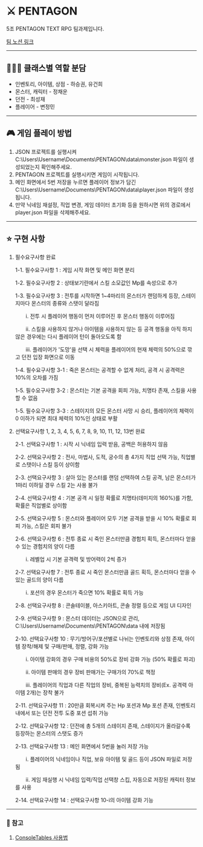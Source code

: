 # ⚔ PENTAGON


5조 PENTAGON TEXT RPG 팀과제입니다. 


[팀 노션 링크](https://www.notion.so/4fd3fead60ac49668afb4fdcd0ae2805)


---
## 🙋🏻‍♀️ 클래스별 역할 분담

- 인벤토리, 아이템, 상점 - 하승권, 유건희
- 몬스터, 캐릭터 - 정채운
- 던전 - 최성재
- 플레이어 - 변정민


---
## 🎮 게임 플레이 방법


1. JSON 프로젝트를 실행시켜 C:\Users\Username\Documents\PENTAGON\data\monster.json 파일이 생성되었는지 확인해주세요.
2. PENTAGON 프로젝트를 실행시키면 게임이 시작됩니다.
3. 메인 화면에서 5번 저장을 누르면 플레이어 정보가 담긴 C:\Users\Username\Documents\PENTAGON\data\player.json 파일이 생성됩니다.
4. 만약 닉네임 재설정, 직업 변경, 게임 데이터 초기화 등을 원하시면 위의 경로에서 player.json 파일을 삭제해주세요.


---
## ⭐ 구현 사항


1. 필수요구사항 완료


   1-1. 필수요구사항 1 : 게임 시작 화면 및 메인 화면 분리

   1-2. 필수요구사항 2 : 상태보기란에서 스킬 소모값인 Mp를 속성으로 추가

   1-3. 필수요구사항 3 : 전투를 시작하면 1~4마리의 몬스터가 랜덤하게 등장, 스테이지마다 몬스터의 종류와 스탯이 달라짐
   
   &nbsp;&nbsp;&nbsp;&nbsp;&nbsp;&nbsp;&nbsp;i. 전투 시 플레이어 행동이 먼저 이루어진 후 몬스터 행동이 이루어짐
   
   &nbsp;&nbsp;&nbsp;&nbsp;&nbsp;&nbsp;&nbsp;ii. 스킬을 사용하지 않거나 아이템을 사용하지 않는 등 공격 행동을 아직 하지 않은 경우에는 다시 플레이어 턴이 돌아오도록 함
   
   &nbsp;&nbsp;&nbsp;&nbsp;&nbsp;&nbsp;&nbsp;iii. 플레이어가 '도망'을 선택 시 체력을 플레이어의 현재 체력의 50%으로 깎고 던전 입장 화면으로 이동

   1-4. 필수요구사항 3-1 : 죽은 몬스터는 공격할 수 없게 처리, 공격 시 공격력은 10%의 오차를 가짐

   1-5. 필수요구사항 3-2 : 몬스터는 기본 공격을 회피 가능, 치명타 존재, 스킬을 사용할 수 없음

   1-5. 필수요구사항 3-3 : 스테이지의 모든 몬스터 사망 시 승리, 플레이어의 체력이 0 이하가 되면 최대 체력의 10%인 상태로 부활

   
3. 선택요구사항 1, 2, 3, 4, 5, 6, 7, 8, 9, 10, 11, 12, 13번 완료

   
   2-1. 선택요구사항 1 : 시작 시 닉네임 입력 받음, 공백은 허용하지 않음

   
   2-2. 선택요구사항 2 : 전사, 마법사, 도적, 궁수의 총 4가지 직업 선택 가능, 직업별로 스탯이나 스킬 등이 상이함


   2-3. 선택요구사항 3 : 살아 있는 몬스터를 랜덤 선택하여 스킬 공격, 남은 몬스터가 1마리 이하일 경우 스킬 2는 사용 불가


   2-4. 선택요구사항 4 : 기본 공격 시 일정 확률로 치명타(데미지의 160%)를 가함, 확률은 직업별로 상이함
   

   2-5. 선택요구사항 5 : 몬스터와 플레이어 모두 기본 공격을 받을 시 10% 확률로 회피 가능, 스킬은 회피 불가


   2-6. 선택요구사항 6 : 전투 종료 시 죽인 몬스터만큼 경험치 획득, 몬스터마다 얻을 수 있는 경험치의 양이 다름
   

   &nbsp;&nbsp;&nbsp;&nbsp;&nbsp;&nbsp;&nbsp;i. 레벨업 시 기본 공격력 및 방어력이 2씩 증가


   2-7. 선택요구사항 7 : 전투 종료 시 죽인 몬스터만큼 골드 획득, 몬스터마다 얻을 수 있는 골드의 양이 다름
   

   &nbsp;&nbsp;&nbsp;&nbsp;&nbsp;&nbsp;&nbsp;i. 포션의 경우 몬스터가 죽으면 10% 확률로 획득 가능


   2-8. 선택요구사항 8 : 콘솔테이블, 아스키아트, 콘솔 정렬 등으로 게임 UI 디자인
   

   2-9. 선택요구사항 9 : 몬스터 데이터는 JSON으로 관리, C:\Users\Username\Documents\PENTAGON\data 내에 저장됨


   2-10. 선택요구사항 10 : 무기/방어구/포션별로 나뉘는 인벤토리와 상점 존재, 아이템 장착/해제 및 구매/판매, 정렬, 강화 가능
   

   &nbsp;&nbsp;&nbsp;&nbsp;&nbsp;&nbsp;&nbsp;i. 아이템 강화의 경우 구매 비용의 50%로 장비 강화 가능 (50% 확률로 파괴)


   &nbsp;&nbsp;&nbsp;&nbsp;&nbsp;&nbsp;&nbsp;ii. 아이템 판매의 경우 장비 판매가는 구매가의 70%로 책정


   &nbsp;&nbsp;&nbsp;&nbsp;&nbsp;&nbsp;&nbsp;iii. 플레이어의 직업과 다른 직업의 장비, 중복된 능력치의 장비(Ex. 공격력 아이템 2개)는 장착 불가


   2-11. 선택요구사항 11 : 20만큼 회복시켜 주는 Hp 포션과 Mp 포션 존재, 인벤토리 내에서 또는 던전 전투 도중 포션 섭취 가능


   2-12. 선택요구사항 12 : 던전에 총 5개의 스테이지 존재, 스테이지가 올라갈수록 등장하는 몬스터의 스탯도 증가


   2-13. 선택요구사항 13 : 메인 화면에서 5번을 눌러 저장 가능

   
   &nbsp;&nbsp;&nbsp;&nbsp;&nbsp;&nbsp;&nbsp;i. 플레이어의 닉네임이나 직업, 보유 아이템 및 골드 등이 JSON 파일로 저장됨
   

   &nbsp;&nbsp;&nbsp;&nbsp;&nbsp;&nbsp;&nbsp;ii. 게임 재실행 시 닉네임 입력/직업 선택창 스킵, 자동으로 저장된 캐릭터 정보를 사용


   2-14. 선택요구사항 14 : 선택요구사항 10-i의 아이템 강화 기능 


---
### 🔗 참고
1. [ConsoleTables 사용법](https://www.nuget.org/packages/ConsoleTables/)
